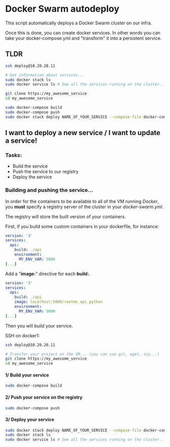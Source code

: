 # Docker Swarm autodeploy

This script automatically deploys a Docker Swarm cluster on our infra.

Once this is done, you can create docker services. 
In other words you can take your docker-compose.yml and "transform" it into a persistent service.

## TLDR
```sh
ssh deploy@10.20.20.11

# Get information about services...
sudo docker stack ls
sudo docker service ls # See all the services running on the cluster...

git clone https://my_awesome_service
cd my_awesome_service

sudo docker-compose build
sudo docker-compose push
sudo docker stack deploy NAME_OF_YOUR_SERVICE --compose-file docker-compose.yml

```

## I want to deploy a new service / I want to update a service!

### Tasks:
* Build the service
* Push the service to our registry
* Deploy the service

### Building and pushing the service...
In order for the containers to be available to all of the VM running *Docker*, you __must__ specify a registry server of the cluster in your *docker-swarm.yml*. 

The registry will store the built version of your containers.

First, if you build some custom containers in your dockerfile, for instance: 
```yaml
version: '3'
services:
  api:
    build: ./api
    environment:
      MY_ENV_VAR: 5000
[...]
```


Add a "**image:**" directive for each **build:**.
```yaml
version: '3'
services:
  api:
    build: ./api
    image: localhost:5000/rootme_api_python
    environment:
      MY_ENV_VAR: 5000
[...]
```

Then you will build your service.

SSH on docker1:
```sh
ssh deploy@10.20.20.11

# Transfer your project on the VM... (you can use git, wget, scp...)
git clone https://my_awesome_service
cd my_awesome_service
```

#### 1/ Build your service
```sh
sudo docker-compose build
```

#### 2/ Push your service on the registry
```sh
sudo docker-compose push
```

#### 3/ Deploy your service
```sh
sudo docker stack deploy NAME_OF_YOUR_SERVICE --compose-file docker-compose.yml
sudo docker stack ls
sudo docker service ls # See all the services running on the cluster...
```
